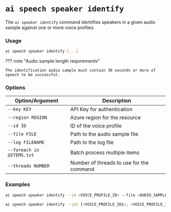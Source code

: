 # `ai speech speaker identify`

The `ai speaker identify` command identifies speakers in a given audio sample against one or more voice profiles.

### Usage

``` bash
ai speech speaker identify [...]
```

??? note "Audio sample length requirements"

    The identification audio sample must contain 30 seconds or more of speech to be successful.

### Options

| Option/Argument     | Description |
|---------------------|-------------|
| `--key KEY`           | API Key for authentication |
| `--region REGION`     | Azure region for the resource |
| `--id ID`             | ID of the voice profile |
| `--file FILE`         | Path to the audio sample file |
| `--log FILENAME`      | Path to the log file |
| `--foreach in @ITEMS.txt` | Batch process multiple items |
| `--threads NUMBER`    | Number of threads to use for the command |

### Examples

``` bash title="Identify speaker in an audio sample against a single voice profile"
ai speech speaker identify --id <VOICE_PROFILE_ID> --file <AUDIO_SAMPLE_FILE>
```

``` bash title="Identify speaker in an audio sample against multiple voice profiles"
ai speech speaker identify --ids [<VOICE_PROFILE_ID1>, <VOICE_PROFILE_ID2>, ...] --file <AUDIO_SAMPLE_FILE>
```
